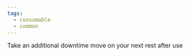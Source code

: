 ```yaml
---
tags:
  - consumable
  - common
---
```

Take an additional downtime move on your next rest after use